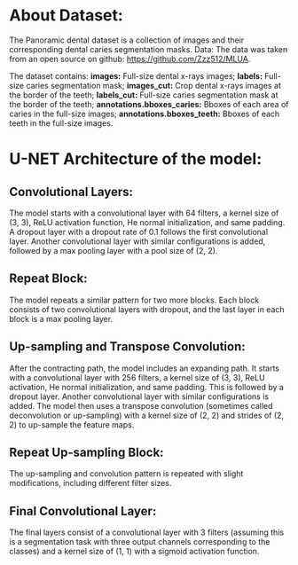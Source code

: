 # About Dataset:

The Panoramic dental dataset is a collection of images and their corresponding dental caries segmentation masks.
Data: The data was taken from an open source on github: https://github.com/Zzz512/MLUA.

The dataset contains:
**images:** Full-size dental x-rays images;
**labels:** Full-size caries segmentation mask;
**images_cut:** Crop dental x-rays images at the border of the teeth;
**labels_cut:** Full-size caries segmentation mask at the border of the teeth;
**annotations.bboxes_caries:** Bboxes of each area of ​​​​caries in the full-size images;
**annotations.bboxes_teeth:** Bboxes of each teeth in the full-size images.




# U-NET Architecture of the model:

## Convolutional Layers:
The model starts with a convolutional layer with 64 filters, a kernel size of (3, 3), ReLU activation function, He normal initialization, and same padding.
A dropout layer with a dropout rate of 0.1 follows the first convolutional layer.
Another convolutional layer with similar configurations is added, followed by a max pooling layer with a pool size of (2, 2).

## Repeat Block:
The model repeats a similar pattern for two more blocks. Each block consists of two convolutional layers with dropout, and the last layer in each block is a max pooling layer.

## Up-sampling and Transpose Convolution:
After the contracting path, the model includes an expanding path. It starts with a convolutional layer with 256 filters, a kernel size of (3, 3), ReLU activation, He normal initialization, and same padding. This is followed by a dropout layer.
Another convolutional layer with similar configurations is added.
The model then uses a transpose convolution (sometimes called deconvolution or up-sampling) with a kernel size of (2, 2) and strides of (2, 2) to up-sample the feature maps.

## Repeat Up-sampling Block:
The up-sampling and convolution pattern is repeated with slight modifications, including different filter sizes.

## Final Convolutional Layer:
The final layers consist of a convolutional layer with 3 filters (assuming this is a segmentation task with three output channels corresponding to the classes) and a kernel size of (1, 1) with a sigmoid activation function.
